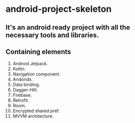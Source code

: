 # android-project-skeleton

## It's an android ready project with all the necessary tools and libraries.

## Containing elements

1. Android Jetpack.
2. Kotlin. 
3. Navigation component.
4. Andoridx.
5. Data binding. 
6. Dagger-Hilt.
7. Firebase. 
8. Retrofit. 
9. Room.
10. Encrypted shared pref.
11. MVVM architecture.    
